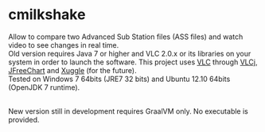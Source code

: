 cmilkshake
==========

<p>Allow to compare two Advanced Sub Station files (ASS files) and watch video to see changes in real time. 
  <br />Old version requires Java 7 or higher and VLC 2.0.x or its libraries on your system in order to launch the software. This project uses <a href="http://www.videolan.org/">VLC</a> through <a href="http://caprica.github.com/vlcj/">VLCj</a>, <a href="http://www.jfree.org/jfreechart/">JFreeChart</a> and <a href="http://www.xuggle.com/">Xuggle</a> (for the future). 
  <br />Tested on Windows 7 64bits (JRE7 32 bits) and Ubuntu 12.10 64bits (OpenJDK 7 runtime).
  
  <br />New version still in development requires GraalVM only. No executable is provided.
</p>

